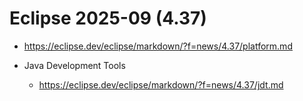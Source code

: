 
# Eclipse 2025-09 (4.37)


- https://eclipse.dev/eclipse/markdown/?f=news/4.37/platform.md

- Java Development Tools
  + https://eclipse.dev/eclipse/markdown/?f=news/4.37/jdt.md

